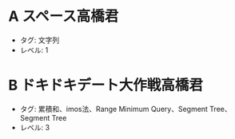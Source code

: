 # A スペース高橋君

- タグ: 文字列
- レベル: 1

# B ドキドキデート大作戦高橋君

- タグ: 累積和、imos法、Range Minimum Query、Segment Tree、Segment Tree
- レベル: 3
